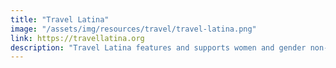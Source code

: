 ```yaml
---
title: "Travel Latina"
image: "/assets/img/resources/travel/travel-latina.png"
link: https://travellatina.org
description: "Travel Latina features and supports women and gender non-binary people of the Latin American & Caribbean diaspora who travel the world. TL wants to empower Latinxs to travel, combat negative stereotypes & machismo, encourage them to connect with & embrace their roots, and push for a more conscious traveler."
---
```

